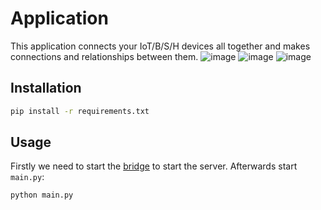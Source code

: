 # Application

This application connects your IoT/B/S/H devices all together and makes connections and relationships between them.
![image](https://user-images.githubusercontent.com/123766046/229341172-ee569efe-87d9-46d5-924e-d758807e481d.png)
![image](https://user-images.githubusercontent.com/123766046/229341183-100f6a30-bc2d-4dcd-b67a-2339ef08a55c.png)
![image](https://user-images.githubusercontent.com/123766046/229341212-abbb5ef8-fd10-40b3-90d7-0fd5971407d2.png)

## Installation

```bash
pip install -r requirements.txt
```

## Usage

Firstly we need to start the [bridge](https://github.com/OwOHamper/IoT-B-S-H-device-controller/tree/main/Bridge) to start the server.
Afterwards start `main.py`:
```python
python main.py
```
